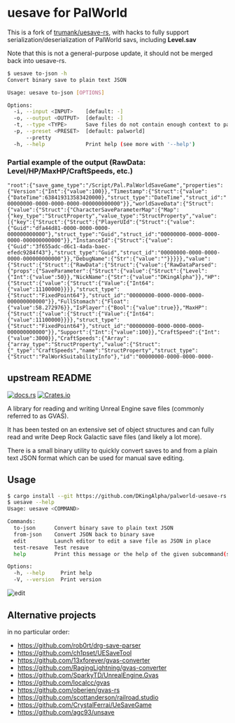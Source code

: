 # uesave for PalWorld

This is a fork of [trumank/uesave-rs](https://github.com/trumank/uesave-rs), with hacks to fully support serialization/deserialization of PalWorld savs, including **Level.sav**

Note that this is not a general-purpose update, it should not be merged back into uesave-rs.

```sh
$ uesave to-json -h
Convert binary save to plain text JSON

Usage: uesave to-json [OPTIONS]

Options:
  -i, --input <INPUT>    [default: -]
  -o, --output <OUTPUT>  [default: -]
  -t, --type <TYPE>      Save files do not contain enough context to parse structs inside MapProperty or SetProperty. uesave will attempt to guess, but if it is incorrect the save will fail to parse and the type must be manually specified
  -p, --preset <PRESET>  [default: palworld]
      --pretty           
  -h, --help             Print help (see more with '--help')
```

### Partial example of the output (RawData: Level/HP/MaxHP/CraftSpeeds, etc.)

<code>"root":{"save_game_type":"/Script/Pal.PalWorldSaveGame","properties":{"Version":{"Int":{"value":100}},"Timestamp":{"Struct":{"value":{"DateTime":638419313583420000},"struct_type":"DateTime","struct_id":"00000000-0000-0000-0000-000000000000"}},"worldSaveData":{"Struct":{"value":{"Struct":{"CharacterSaveParameterMap":{"Map":{"key_type":"StructProperty","value_type":"StructProperty","value":[{"key":{"Struct":{"Struct":{"PlayerUId":{"Struct":{"value":{"Guid":"dfa44d81-0000-0000-0000-000000000000"},"struct_type":"Guid","struct_id":"00000000-0000-0000-0000-000000000000"}},"InstanceId":{"Struct":{"value":{"Guid":"3f655adc-d6c1-4ada-baec-efedc9284f43"},"struct_type":"Guid","struct_id":"00000000-0000-0000-0000-000000000000"}},"DebugName":{"Str":{"value":""}}}}},"value":{"Struct":{"Struct":{"RawData":{"Struct":{"value":{"RawDataParsed":{"props":{"SaveParameter":{"Struct":{"value":{"Struct":{"Level":{"Int":{"value":50}},"NickName":{"Str":{"value":"DKingAlpha"}},"HP":{"Struct":{"value":{"Struct":{"Value":{"Int64":{"value":11100000}}}},"struct_type":{"Struct":"FixedPoint64"},"struct_id":"00000000-0000-0000-0000-000000000000"}},"FullStomach":{"Float":{"value":58.272976}},"IsPlayer":{"Bool":{"value":true}},"MaxHP":{"Struct":{"value":{"Struct":{"Value":{"Int64":{"value":11100000}}}},"struct_type":{"Struct":"FixedPoint64"},"struct_id":"00000000-0000-0000-0000-000000000000"}},"Support":{"Int":{"value":100}},"CraftSpeed":{"Int":{"value":3000}},"CraftSpeeds":{"Array":{"array_type":"StructProperty","value":{"Struct":{"_type":"CraftSpeeds","name":"StructProperty","struct_type":{"Struct":"PalWorkSuitabilityInfo"},"id":"00000000-0000-0000-0000-
</code>

## upstream README

[![docs.rs](https://img.shields.io/docsrs/uesave)](https://docs.rs/uesave)
[![Crates.io](https://img.shields.io/crates/v/uesave)](https://crates.io/crates/uesave)

A library for reading and writing Unreal Engine save files (commonly referred to
as GVAS).

It has been tested on an extensive set of object structures and can fully read
and write Deep Rock Galactic save files (and likely a lot more).

There is a small binary utility to quickly convert saves to and from a plain
text JSON format which can be used for manual save editing.

## Usage

```sh
$ cargo install --git https://github.com/DKingAlpha/palworld-uesave-rs
$ uesave --help
Usage: uesave <COMMAND>

Commands:
  to-json      Convert binary save to plain text JSON
  from-json    Convert JSON back to binary save
  edit         Launch editor to edit a save file as JSON in place
  test-resave  Test resave
  help         Print this message or the help of the given subcommand(s)

Options:
  -h, --help     Print help
  -V, --version  Print version
```

![edit](https://user-images.githubusercontent.com/1144160/210157064-234da188-ad20-416f-9ea5-7d2956168a20.svg)

## Alternative projects
in no particular order:
- https://github.com/rob0rt/drg-save-parser
- https://github.com/ch1pset/UESaveTool
- https://github.com/13xforever/gvas-converter
- https://github.com/RagingLightning/gvas-converter
- https://github.com/SparkyTD/UnrealEngine.Gvas
- https://github.com/localcc/gvas
- https://github.com/oberien/gvas-rs
- https://github.com/scottanderson/railroad.studio
- https://github.com/CrystalFerrai/UeSaveGame
- https://github.com/agc93/unsave

